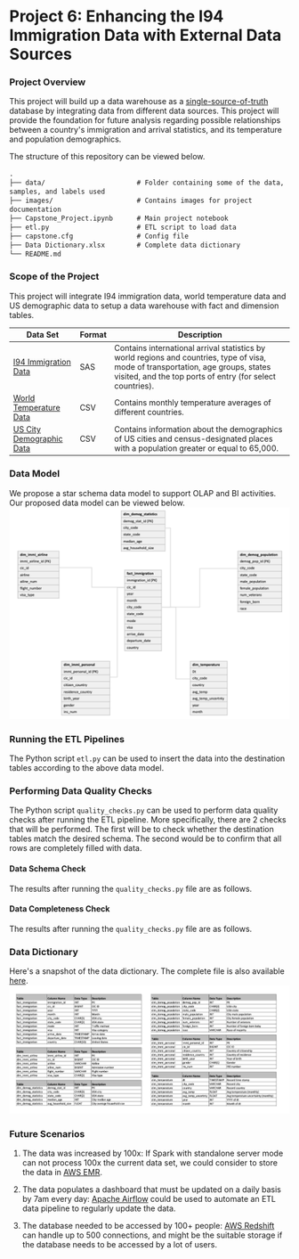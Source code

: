 # Project 6: Enhancing the I94 Immigration Data with External Data Sources

### Project Overview
This project will build up a data warehouse as a [single-source-of-truth](https://en.wikipedia.org/wiki/Single_source_of_truth) database by integrating data from different data sources. This project will provide the foundation for future analysis regarding possible relationships between a country's immigration and arrival statistics, and its temperature and population demographics.

The structure of this repository can be viewed below.

    .
    ├── data/                       # Folder containing some of the data, samples, and labels used
    ├── images/                     # Contains images for project documentation
    ├── Capstone_Project.ipynb      # Main project notebook
    ├── etl.py                      # ETL script to load data
    ├── capstone.cfg                # Config file
    ├── Data Dictionary.xlsx        # Complete data dictionary
    └── README.md


### Scope of the Project

This project will integrate I94 immigration data, world temperature data and US demographic data to setup a data warehouse with fact and dimension tables.

| Data Set | Format | Description |
| ---      | ---    | ---         |
|[I94 Immigration Data](https://travel.trade.gov/research/reports/i94/historical/2016.html)| SAS | Contains international arrival statistics by world regions and countries, type of visa, mode of transportation, age groups, states visited, and the top ports of entry (for select countries).|
|[World Temperature Data](https://www.kaggle.com/berkeleyearth/climate-change-earth-surface-temperature-data)| CSV | Contains monthly temperature averages of different countries.|
|[US City Demographic Data](https://public.opendatasoft.com/explore/dataset/us-cities-demographics/export/)| CSV | Contains information about the demographics of US cities and census-designated places with a population greater or equal to 65,000.|

### Data Model
We propose a star schema data model to support OLAP and BI activities. Our proposed data model can be viewed below.
![schema](https://github.com/Gianatmaja/Udacity-Data-Engineering-Nanodegree/blob/main/I94-Immigration-Enhancement/images/DataModel.png)

### Running the ETL Pipelines
The Python script `etl.py` can be used to insert the data into the destination tables according to the above data model.

### Performing Data Quality Checks
The Python script `quality_checks.py` can be used to perform data quality checks after running the ETL pipeline. More specifically, there are 2 checks that will be performed. The first will be to check whether the destination tables match the desired schema. The second would be to confirm that all rows are completely filled with data.

#### Data Schema Check
The results after running the `quality_checks.py` file are as follows.

#### Data Completeness Check
The results after running the `quality_checks.py` file are as follows.

### Data Dictionary
Here's a snapshot of the data dictionary. The complete file is also available [here](https://github.com/Gianatmaja/Udacity-Data-Engineering-Nanodegree/blob/main/I94-Immigration-Enhancement/Data%20Dictionary.xlsx).
![dict](https://github.com/Gianatmaja/Udacity-Data-Engineering-Nanodegree/blob/main/I94-Immigration-Enhancement/images/Datadictionary.png)


### Future Scenarios
1. The data was increased by 100x:
    If Spark with standalone server mode can not process 100x the current data set, we could consider to store the data in [AWS EMR](https://aws.amazon.com/emr/).


2. The data populates a dashboard that must be updated on a daily basis by 7am every day:
    [Apache Airflow](https://airflow.apache.org) could be used to automate an ETL data pipeline to regularly update the data.


3. The database needed to be accessed by 100+ people:
    [AWS Redshift](https://aws.amazon.com/tw/redshift/?nc2=h_ql_prod_db_rs&whats-new-cards.sort-by=item.additionalFields.postDateTime&whats-new-cards.sort-order=desc) can handle up to 500 connections, and might be the suitable storage if the database needs to be accessed by a lot of users.

